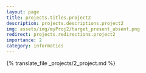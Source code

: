 ```yaml
---
layout: page
title: projects.titles.project2
description: projects.descriptions.project2
img: assets/img/myProj2/target_present_absent.png
redirect: projects.redirections.project2
importance: 2
category: informatics
---
```


{% translate_file _projects/2_project.md %}